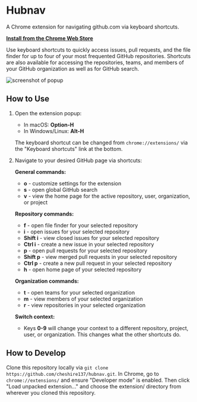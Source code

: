 # Hubnav

A Chrome extension for navigating github.com via keyboard shortcuts.

**[Install from the Chrome Web Store](https://chrome.google.com/webstore/detail/hubnav/aanefongalfonofnpgkgcibhogmgnckm)**

Use keyboard shortcuts to quickly access issues, pull requests, and the file finder for up to four of your most frequented GitHub repositories. Shortcuts are also available for accessing the repositories, teams, and members of your GitHub organization as well as for GitHub search.

![screenshot of popup](https://raw.githubusercontent.com/cheshire137/hubnav/master/screenshotPopup.png)

## How to Use

1. Open the extension popup:

    - In macOS: **Option-H**
    - In Windows/Linux: **Alt-H**

    The keyboard shortcut can be changed from `chrome://extensions/`
    via the "Keyboard shortcuts" link at the bottom.

2. Navigate to your desired GitHub page via shortcuts:

    **General commands:**

    - **o** - customize settings for the extension
    - **s** - open global GitHub search
    - **v** - view the home page for the active repository, user, organization, or project

    **Repository commands:**

    - **f** - open file finder for your selected repository
    - **i** - open issues for your selected repository
    - **Shift i** - view closed issues for your selected repository
    - **Ctrl i** - create a new issue in your selected repository
    - **p** - open pull requests for your selected repository
    - **Shift p** - view merged pull requests in your selected repository
    - **Ctrl p** - create a new pull request in your selected repository
    - **h** - open home page of your selected repository

    **Organization commands:**

    - **t** - open teams for your selected organization
    - **m** - view members of your selected organization
    - **r** - view repositories in your selected organization

    **Switch context:**

    - Keys **0-9** will change your context to a different repository, project, user, or organization. This changes what the other shortcuts do.

## How to Develop

Clone this repository locally via
`git clone https://github.com/cheshire137/hubnav.git`. In Chrome, go to
`chrome://extensions/` and ensure "Developer mode" is
enabled. Then click "Load unpacked extension..." and
choose the extension/ directory from wherever you cloned this repository.

